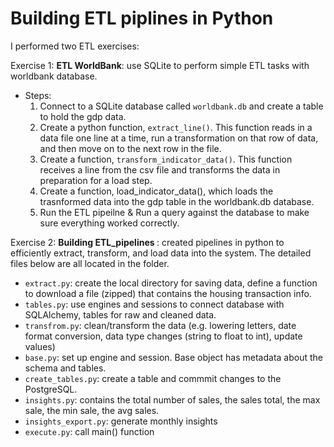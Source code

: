 # Building ETL piplines in Python

I performed two ETL exercises: <br>

Exercise 1:
<b>ETL WorldBank</b>: use SQLite to perform simple ETL tasks with worldbank database.
* Steps:
    1. Connect to a SQLite database called `worldbank.db` and create a table to hold the gdp data.
    2. Create a python function, `extract_line()`. This function reads in a data file one line at a time, run a transformation on that row of data, and then move on to the next row in the file.
    3. Create a function, `transform_indicator_data()`. This function receives a line from the csv file and transforms the data in preparation for a load step.
    4. Create a function, load_indicator_data(), which loads the trasnformed data into the gdp table in the worldbank.db database.
    5. Run the ETL pipeilne & Run a query against the database to make sure everything worked correctly. 

Exercise 2:
<b> Building ETL_pipelines </b>: created pipelines in python to efficiently extract, transform, and load data into the system. The detailed files below are all located in the folder.

* `extract.py`: create the local directory for saving data, define a function to download a file (zipped) that contains the housing transaction info.
* `tables.py`: use engines and sessions to connect database with SQLAlchemy, tables for raw and cleaned data.
* `transfrom.py`: clean/transform the data (e.g. lowering letters,  date format conversion, data type changes (string to float to int), update values)
* `base.py`: set up engine and session. Base object has metadata about the schema and tables.
* `create_tables.py`: create a table and commmit changes to the PostgreSQL.
* `insights.py`: contains the total number of sales, the sales total, the max sale, the min sale, the avg sales.
* `insights_export.py`: generate monthly insights
* `execute.py`: call main() function 

